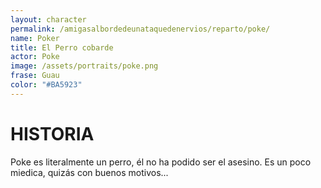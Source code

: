 ```yaml
---
layout: character
permalink: /amigasalbordedeunataquedenervios/reparto/poke/
name: Poker
title: El Perro cobarde
actor: Poke
image: /assets/portraits/poke.png
frase: Guau
color: "#BA5923"
---
```


# HISTORIA

Poke es literalmente un perro, él no ha podido ser el asesino. Es un poco miedica, quizás con buenos motivos...
